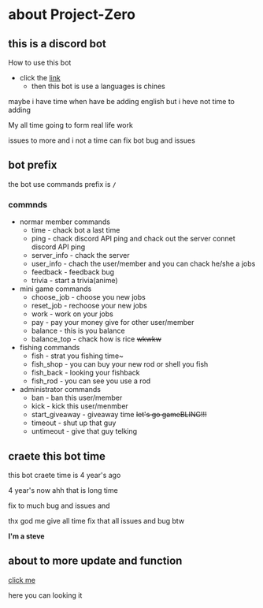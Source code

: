 # about Project-Zero
## this is a discord bot
How to use this bot
- click the [link](https://discord.com/oauth2/authorize?client_id=852046004550238258&permissions=15&scope=bot)
  - then this bot is use a languages is chines

maybe i have time when have be adding english but i heve not time to adding

My all time going to form real life work

issues to more and i not a time can fix bot bug and issues

## bot prefix
the bot use commands prefix is **`/`**

### commnds
- normar member commands
  - time - chack bot a last time
  - ping - chack discord API ping and chack out the server connet discord API ping
  - server_info - chack the server
  - user_info - chach the user/member and you can chack he/she a jobs
  - feedback - feedback bug
  - trivia - start a trivia(anime)
- mini game commands
  - choose_job - choose you new jobs
  - reset_job - rechoose your new jobs
  - work - work on your jobs
  - pay - pay your money give for other user/member
  - balance - this is you balance
  - balance_top - chack how is rice ~~wkwkw~~
- fishing commands
  - fish - strat you fishing time~
  - fish_shop - you can buy your new rod or shell you fish
  - fish_back - looking your fishback
  - fish_rod - you can see you use a rod
- administrator commands
  - ban - ban this user/member
  - kick - kick this user/menmber
  - start_giveaway - giveaway time ~~let's go gameBLING!!!~~
  - timeout - shut up that guy
  - untimeout - give that guy telking
## craete this bot time
this bot craete time is 4 year's ago

4 year's now ahh that is long time

fix to much bug and issues and 

thx god me give all time fix that all issues and bug btw

**I'm a steve**
## about to more update and function
[click me](https://github.com/Shiroko253/Project-Zero/blob/main/doc/Future%20Expected%20Goals.md)

here you can looking it

